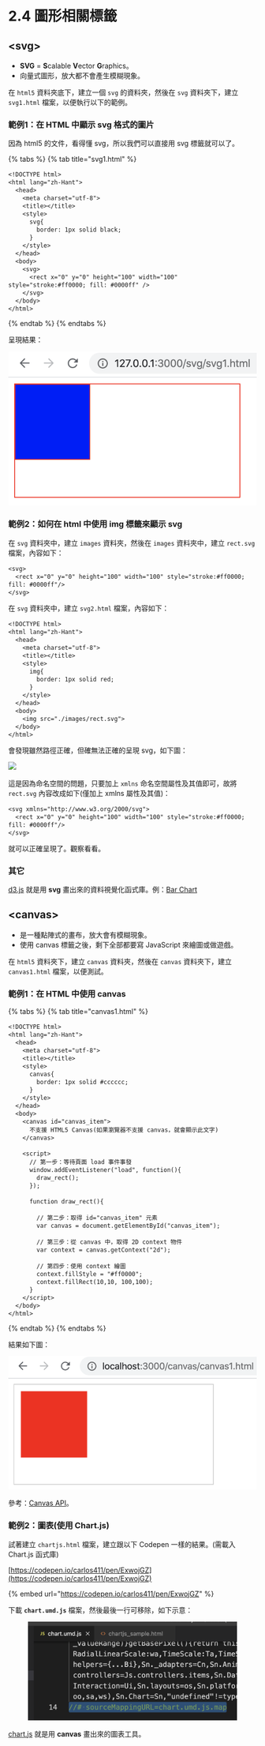 # 2.4 圖形相關標籤

## \<svg>

* **SVG** = **S**calable **V**ector **G**raphics。
* 向量式圖形，放大都不會產生模糊現象。

在 `html5` 資料夾底下，建立一個 `svg` 的資料夾，然後在 `svg` 資料夾下，建立 `svg1.html` 檔案，以便執行以下的範例。

### 範例1：在 HTML 中顯示 svg 格式的圖片

因為 html5 的文件，看得懂 svg，所以我們可以直接用 svg 標籤就可以了。

{% tabs %}
{% tab title="svg1.html" %}
```markup
<!DOCTYPE html>
<html lang="zh-Hant">
  <head>
    <meta charset="utf-8">
    <title></title>
    <style>
      svg{
        border: 1px solid black;
      }
    </style>
  </head>
  <body>
    <svg>
      <rect x="0" y="0" height="100" width="100" style="stroke:#ff0000; fill: #0000ff" />
    </svg>
  </body>
</html>
```
{% endtab %}
{% endtabs %}

呈現結果：

![](../.gitbook/assets/svg1.png)



### 範例2：如何在 html 中使用 img 標籤來顯示 svg

在 `svg` 資料夾中，建立 `images` 資料夾，然後在 `images` 資料夾中，建立 `rect.svg` 檔案，內容如下：

```markup
<svg>
  <rect x="0" y="0" height="100" width="100" style="stroke:#ff0000; fill: #0000ff"/>
</svg>
```

在 `svg` 資料夾中，建立 `svg2.html` 檔案，內容如下：

```markup
<!DOCTYPE html>
<html lang="zh-Hant">
  <head>
    <meta charset="utf-8">
    <title></title>
    <style>
      img{
        border: 1px solid red;
      }
    </style>
  </head>
  <body>
    <img src="./images/rect.svg">
  </body>
</html>
```

會發現雖然路徑正確，但確無法正確的呈現 svg，如下圖：

![](../.gitbook/assets/svg2\_wrong.png)

這是因為命名空間的問題，只要加上 `xmlns` 命名空間屬性及其值即可，故將 `rect.svg` 內容改成如下(僅加上 xmlns 屬性及其值)：

```markup
<svg xmlns="http://www.w3.org/2000/svg">
  <rect x="0" y="0" height="100" width="100" style="stroke:#ff0000; fill: #0000ff"/>
</svg>
```

就可以正確呈現了。觀察看看。



### 其它

[d3.js](https://d3js.org/) 就是用 **svg** 畫出來的資料視覺化函式庫。例：[Bar Chart](https://observablehq.com/@d3/hierarchical-bar-chart)



## \<canvas>

* 是一種點陣式的畫布，放大會有模糊現象。
* 使用 canvas 標籤之後，剩下全部都要寫 JavaScript 來繪圖或做遊戲。

在 `html5` 資料夾下，建立 `canvas` 資料夾，然後在 `canvas` 資料夾下，建立 `canvas1.html` 檔案，以便測試。

### 範例1：在 HTML 中使用 canvas

{% tabs %}
{% tab title="canvas1.html" %}
```markup
<!DOCTYPE html>
<html lang="zh-Hant">
  <head>
    <meta charset="utf-8">
    <title></title>
    <style>
      canvas{
        border: 1px solid #cccccc;
      }
    </style>
  </head>
  <body>
    <canvas id="canvas_item">
      不支援 HTML5 Canvas(如果瀏覽器不支援 canvas，就會顯示此文字)
    </canvas>
    
    <script>
      // 第一步：等待頁面 load 事件事發
      window.addEventListener("load", function(){
        draw_rect();
      });

      function draw_rect(){

        // 第二步：取得 id="canvas_item" 元素
        var canvas = document.getElementById("canvas_item");

        // 第三步：從 canvas 中，取得 2D context 物件
        var context = canvas.getContext("2d");

        // 第四步：使用 context 繪圖
        context.fillStyle = "#ff0000";
        context.fillRect(10,10, 100,100);
      }
    </script>
  </body>
</html>
```
{% endtab %}
{% endtabs %}

結果如下圖：

![](<../.gitbook/assets/canvas1 (1).png>)

參考：[Canvas API](https://developer.mozilla.org/zh-TW/docs/Web/API/Canvas\_API)。



### 範例2：圖表(使用 Chart.js)

試著建立 `chartjs.html` 檔案，建立跟以下 Codepen 一樣的結果。(需載入 Chart.js 函式庫)



[https://codepen.io/carlos411/pen/ExwojGZ](https://codepen.io/carlos411/pen/ExwojGZ)

{% embed url="https://codepen.io/carlos411/pen/ExwojGZ" %}

下載 **`chart.umd.js`** 檔案，然後最後一行可移除，如下示意：

<figure><img src="../.gitbook/assets/Screen Shot 2022-11-23 at 1.40.59 PM.png" alt=""><figcaption></figcaption></figure>



[chart.js](https://www.chartjs.org/) 就是用 **canvas** 畫出來的圖表工具。



